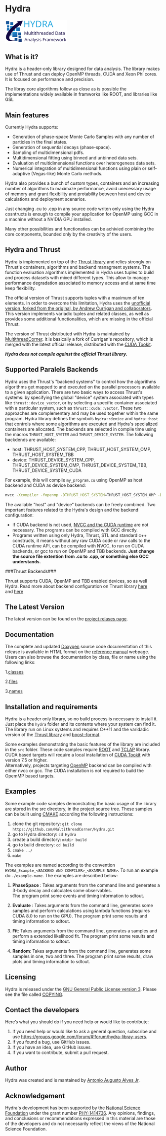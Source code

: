 Hydra
=========

<img src="logo_Hydra.svg" width="200">

What is it?
-----------
Hydra is a header-only library designed for data analysis. The library makes use of Thrust and can deploy OpenMP
threads, CUDA and Xeon Phi cores. It is focused on performance and precision. 

The libray core algorithms follow as close as is possible the implementations widely available in framworks like ROOT, and libraries 
like GSL

Main features
-------------

Currently Hydra supports:

* Generation of phase-space Monte Carlo Samples with any number of particles in the final states.
* Generation of sequential decays (phase-space).
* Sampling of multidimensional pdfs.
* Multidimensional fitting using binned and unbinned data sets.
* Evaluation of multidimensional functions over heterogeneos data sets. 
* Numerical integration of multidimensional functions using plain or self-adaptive (Vegas-like) Monte Carlo methods.

Hydra also provides a bunch of custom types, containers and an increasing number of algorithms
to maximaze performance, avoid unecessary usage of memory and grant flexibility and protability between 
host and device calculations and deployment scenarios. 

Just changing .cu to .cpp in any source code writen only using the Hydra cosntructs is enough
to compile your application for OpenMP using GCC in a machine without a NVIDIA GPU installed.

Many other possibilities and functionaties can be achivied combining the core components, bounded only by the creativity of the users. 

Hydra and Thrust
----------------

Hydra is implemented on top of the [Thrust library](https://thrust.github.io/) and relies strongly on Thrust's containers, algorithms and backend managment systems.
The function evaluation algorithms implemented in Hydra uses tuples to build and process datasets with mixed different types. This allow to manage  
performance degradation associated to memory access and at same time keep flexibility.   

The official version of Thrust supports tuples with a maximum of ten elements. In order to overcome this limitation, Hydra uses the 
[unofficial version, forked from the original, by Andrew Currigan and collaborators](https://github.com/andrewcorrigan/thrust-multi-permutation-iterator). 
This version implements variadic tuples and related classes, as well as provides some additional functionalities, which are missing in the official Thrust.

The version of Thrust distributed with Hydra is maintained by [MultithreadCorner](https://github.com/MultithreadCorner). It is basically 
a fork of Currigan's repository, which is merged with the latest official release, distributed with the 
[CUDA Tookit](https://developer.nvidia.com/cuda-toolkit). 

***Hydra does not compile against the official Thrust library.***


Supported Paralels Backends
---------------------------

Hydra uses the Thrust's "backend systems" to control how the algorithms algorithms get
mapped to and executed on the parallel processors available to a given application. 
There are two basic ways to access Thrust's systems: by specifying the global "device" system associated with types like ```thrust::device_vector```,
or by selecting a specific container associated with a particular system, such as ```thrust::cuda::vector```. 
These two approaches are complementary and may be used together within the same program.
Hydra library defines the symbols ```hydra::device``` and ```hydra::host``` that controls where some algorithms are executed and 
Hydra's specialized containers are allocated. 
The backends are selected in compile time using the macros ```THRUST_HOST_SYSTEM``` and ```THRUST_DEVICE_SYSTEM```.
The following backdends are available:
 
* host: THRUST_HOST_SYSTEM_CPP, THRUST_HOST_SYSTEM_OMP, THRUST_HOST_SYSTEM_TBB
* device: THRUST_DEVICE_SYSTEM_CPP, THRUST_DEVICE_SYSTEM_OMP, THRUST_DEVICE_SYSTEM_TBB, THRUST_DEVICE_SYSTEM_CUDA

For example, this will compile ```my_program.cu``` using OpenMP as host backend and CUDA as device backend:

```bash
nvcc -Xcompiler -fopenmp -DTHRUST_HOST_SYSTEM=THRUST_HOST_SYSTEM_OMP -DTHRUST_DEVICE_SYSTEM=THRUST_DEVICE_SYSTEM_CUDA  my_program.cu
```
The available "host" and "device" backends can be freely combined. 
Two important features related to the Hydra's design and the backend configuration:

* If CUDA backend is not used, [NVCC and the CUDA runtime](https://developer.nvidia.com/cuda-toolkit) are not necessary. The programs can be compiled with GCC directly.
* Programs written using only Hydra, Thrust, STL and standard c++ constructs, it means without any raw CUDA code or raw calls to the CUDA runtime API,
can be compiled with NVCC, to run on CUDA backends, or gcc to run on OpenMP and TBB backends. **Just change the source file extention from .cu to .cpp, or something else GCC understands.**        

###Thrust Backends###

Thrust supports CUDA, OpenMP and TBB enabled devices, so as well Hydra.
Read more about backend configuration on Thrust library [here](https://github.com/thrust/thrust/wiki/Device-Backends)  
and [here](https://github.com/thrust/thrust/wiki/Host-Backends)


The Latest Version
------------------

The latest version can be found on the 
[project relases page](https://github.com/MultithreadCorner/Hydra/releases).

Documentation
-------------

The complete and updated [Doxygen](http://www.doxygen.org/) source code documentation of this release is available in HTML format on the
[reference manual](http://multithreadcorner.github.io/Hydra/) webpage.
Users can also browse the documentation by class, file or name using the following links:

1.[classes](http://multithreadcorner.github.io/Hydra/classes.html)

2.[files](http://multithreadcorner.github.io/Hydra/files.html)

3.[names](http://multithreadcorner.github.io/Hydra/namespacemembers.html)

Installation and requirements 
-----------------------------

Hydra is a header only library, so no build process is necessary to install it. 
Just place the `hydra` folder and its contents where your system can find it.
The library run on Linux systems and requires C++11 and the varidadic version of the 
[Thrust library](https://github.com/MultithreadCorner/thrust-multi-permutation-iterator) 
and [boost::format](http://www.boost.org/doc/libs/1_61_0/libs/format/doc/format.html). 

Some examples demonstrating the basic features of the library are included in the `src` folder. 
These code samples require [ROOT](https://root.cern.ch/) and [TCLAP](http://tclap.sourceforge.net/) library. 
CUDA based targets will require a local installation of [CUDA Tookit](https://developer.nvidia.com/cuda-toolkit)
with version 7.5 or higher.   
Alternatively, projects targeting [OpenMP](http://openmp.org/wp/) backend can be compiled with either nvcc or gcc. 
The CUDA installation is not required to build the OpemMP based targets. 

Examples
--------

Some example code samples demonstrating the basic usage of the library are stored in the src directory, in the project source tree. 
These samples can be built using [CMAKE](https://cmake.org/) according the following instructions:

1. clone the git repository: `git clone https://github.com/MultithreadCorner/Hydra.git`
2. go to Hydra directory: `cd Hydra`
3. create a build directory: `mkdir build` 
4. go to build directory: `cd build`
4. `cmake ../`
5. `make`


The examples are named according to the convention `HYDRA_Example_<BACKEND AND COMPILER>_<EXAMPLE NAME>`. To run an example do `./example-name`.
The examples are described below:

1. __PhaseSpace__ : Takes arguments from the command line and generates a 3-body decay and calculates some observables.   
The program print some events and timing information to sdtout.

2. __Evaluate__ : Takes arguments from the command line, generates some samples and perform calculations 
using lambda functions (requires CUDA 8.0 to run on the GPU). 
The program print some results and timing information to sdtout.

3. __Fit__: Takes arguments from the command line, generates a samples and perform a extended likelihood fit. 
The program print some results and timing information to sdtout.

4. __Random__: Takes arguments from the command line, generates some samples  in one, two and three. 
The program print some results, draw plots and timing information to sdtout.


Licensing
---------

Hydra is released under the [GNU General Public License version 3](http://www.gnu.org/licenses/gpl-3.0.en.html). 
Please see the file called [COPYING](https://github.com/MultithreadCorner/Hydra/blob/master/COPYING).

Contact the developers
----------------------
Here’s what you should do if you need help or would like to contribute:

1. If you need help or would like to ask a general question, subscribe and use https://groups.google.com/forum/#!forum/hydra-libray-users.
2. If you found a bug, use GitHub issues.
3. If you have an idea, use GitHub issues.
4. If you want to contribute, submit a pull request.

Author
--------

Hydra was created and is mantained by [Antonio Augusto Alves Jr](@AAAlvesJr).

Acknowledgement
---------------

Hydra's development has been supported by the [National Science Foundation](http://nsf.gov/index.jsp) 
under the grant number [PHY-1414736](http://nsf.gov/awardsearch/showAward?AWD_ID=1414736). 
Any opinions, findings, and conclusions or recommendations expressed in this material are those of 
the developers and do not necessarily reflect the views of the National Science Foundation.
